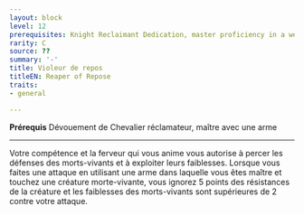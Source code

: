 ```yaml
---
layout: block
level: 12
prerequisites: Knight Reclaimant Dedication, master proficiency in a weapon
rarity: C
source: ??
summary: '-'
title: Violeur de repos
titleEN: Reaper of Repose
traits:
- general

---
```


<p><span id="ctl00_MainContent_DetailedOutput"><strong>Prérequis</strong> Dévouement de Chevalier réclamateur, maître avec une arme<br></span></p>
<hr>
<p>Votre compétence et la ferveur qui vous anime vous autorise à percer les défenses des morts-vivants et à exploiter leurs faiblesses. Lorsque vous faites une attaque en utilisant une arme dans laquelle vous êtes maître et touchez une créature morte-vivante, vous ignorez 5 points des résistances de la créature et les faiblesses des morts-vivants sont supérieures de 2 contre votre attaque.&nbsp;</p>
